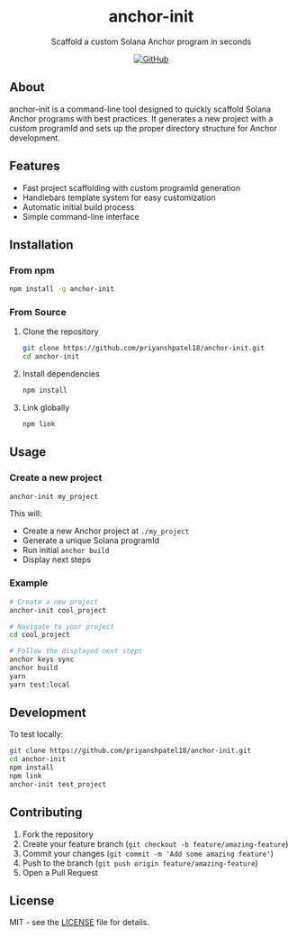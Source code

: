 <div align="center">
  <h1>anchor-init</h1>
  <p>Scaffold a custom Solana Anchor program in seconds</p>
  
  <a class="header-badge" target="_blank" href="https://github.com/priyanshpatel18">
    <img alt="GitHub" src="https://img.shields.io/badge/@priyanshpatel18-000000?style=for-the-badge&logo=github&logoColor=white">
  </a>
</div>

## About

anchor-init is a command-line tool designed to quickly scaffold Solana Anchor programs with best practices. It generates a new project with a custom programId and sets up the proper directory structure for Anchor development.

## Features

- Fast project scaffolding with custom programId generation
- Handlebars template system for easy customization
- Automatic initial build process
- Simple command-line interface

## Installation

### From npm
```bash
npm install -g anchor-init
```

### From Source
1. Clone the repository
   ```bash
   git clone https://github.com/priyanshpatel18/anchor-init.git
   cd anchor-init
   ```
2. Install dependencies
   ```bash
   npm install
   ```
3. Link globally
   ```bash
   npm link
   ```

## Usage

### Create a new project
```bash
anchor-init my_project
```

This will:
- Create a new Anchor project at `./my_project`
- Generate a unique Solana programId
- Run initial `anchor build`
- Display next steps

### Example
```bash
# Create a new project
anchor-init cool_project

# Navigate to your project
cd cool_project

# Follow the displayed next steps
anchor keys sync
anchor build
yarn
yarn test:local
```

## Development

To test locally:
```bash
git clone https://github.com/priyanshpatel18/anchor-init.git
cd anchor-init
npm install
npm link
anchor-init test_project
```

## Contributing

1. Fork the repository
2. Create your feature branch (`git checkout -b feature/amazing-feature`)
3. Commit your changes (`git commit -m 'Add some amazing feature'`)
4. Push to the branch (`git push origin feature/amazing-feature`)
5. Open a Pull Request

## License

MIT - see the [LICENSE](LICENSE) file for details.